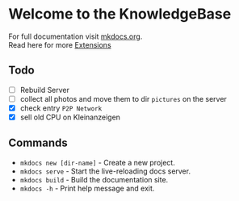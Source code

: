 # Welcome to the KnowledgeBase

For full documentation visit [mkdocs.org](https://www.mkdocs.org).  
Read here for more [Extensions](https://squidfunk.github.io/mkdocs-material/extensions/admonition/)

## Todo
* [ ] Rebuild Server
* [ ] collect all photos and move them to dir `pictures` on the server
* [X] check entry `P2P Network` 
* [X] sell old CPU on Kleinanzeigen

## Commands

* `mkdocs new [dir-name]` - Create a new project.
* `mkdocs serve` - Start the live-reloading docs server.
* `mkdocs build` - Build the documentation site.
* `mkdocs -h` - Print help message and exit.

